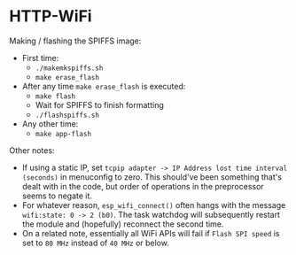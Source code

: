 # HTTP-WiFi

Making / flashing the SPIFFS image:

- First time:
  - `./makemkspiffs.sh`
  - `make erase_flash`
- After any time `make erase_flash` is executed:
  - `make flash`
  - Wait for SPIFFS to finish formatting
  - `./flashspiffs.sh`
- Any other time:
  - `make app-flash`

Other notes:

- If using a static IP, set `tcpip adapter -> IP Address lost time interval (seconds)` in menuconfig to zero. This should've been something that's dealt with in the code, but order of operations in the preprocessor seems to negate it.
- For whatever reason, `esp_wifi_connect()` often hangs with the message `wifi:state: 0 -> 2 (b0)`. The task watchdog will subsequently restart the module and (hopefully) reconnect the second time.
- On a related note, essentially all WiFi APIs will fail if `Flash SPI speed` is set to `80 MHz` instead of `40 MHz` or below.
